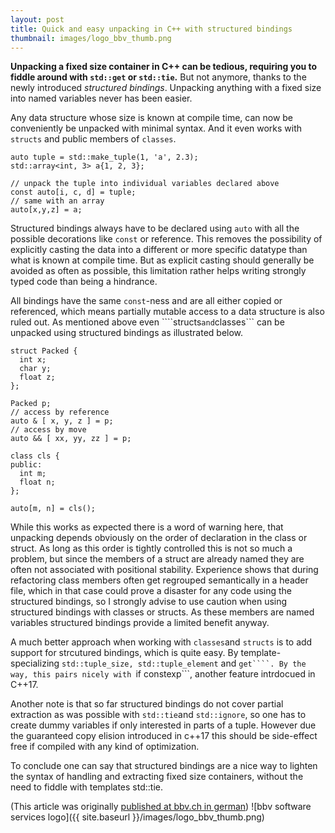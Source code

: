 ```yaml
---
layout: post
title: Quick and easy unpacking in C++ with structured bindings 
thumbnail: images/logo_bbv_thumb.png
---
```


**Unpacking a fixed size container in C++ can be tedious, requiring you to fiddle around with ```std::get``` or ```std::tie```.** But not anymore, thanks to the newly introduced *structured bindings*. Unpacking anything with a fixed size into named variables never has been easier. 

Any data structure whose size is known at compile time, can now be conveniently be unpacked with minimal syntax. And it even works with ```structs``` and public members of ```classes```.

```lang=cpp
auto tuple = std::make_tuple(1, 'a', 2.3);
std::array<int, 3> a{1, 2, 3};

// unpack the tuple into individual variables declared above
const auto[i, c, d] = tuple;
// same with an array
auto[x,y,z] = a; 
```

Structured bindings always have to be declared using ```auto``` with all the possible decorations like ```const``` or reference. This removes the possibility of explicitly casting the data into a different or more specific datatype than what is known at compile time. But as explicit casting should generally be avoided as often as possible, this limitation rather helps writing strongly typed code than being a hindrance. 

All bindings have the same ```const```-ness and are all either copied or referenced, which means partially mutable access to a data structure is also ruled out. As mentioned above even ````structs``` and ```classes``` can be unpacked using structured bindings as illustrated below. 

```lang=cpp
struct Packed {
  int x;
  char y;
  float z;
};

Packed p;
// access by reference
auto & [ x, y, z ] = p;
// access by move
auto && [ xx, yy, zz ] = p;

class cls {
public:
  int m;
  float n;
};

auto[m, n] = cls();
```

While this works as expected there is a word of warning here, that unpacking depends obviously on the order of declaration in the class or struct. As long as this order is tightly controlled this is not so much a problem, but since the members of a struct are already named they are often not associated with positional stability. Experience shows that during refactoring class members often get regrouped semantically in a header file, which in that case could prove a disaster for any code using the structured bindings, so I strongly advise to use caution when using structured bindings with classes or structs. As these members are named variables structured bindings provide a limited benefit anyway.

A much better approach when working with ```classes```and ```structs``` is to add support for strcutured bindings, which is quite easy. By template-specializing ```std::tuple_size, std::tuple_element``` and ```get````. By the way, this pairs nicely with ```if constexp```, another feature intrdocued in C++17. 



Another note is that so far structured bindings do not cover partial extraction as was possible with ```std::tie```and ```std::ignore```, so one has to create dummy variables if only interested in parts of a tuple. However due the guaranteed copy elision introduced in c++17 this should be side-effect free if compiled with any kind of optimization. 

To conclude one can say that structured bindings are a nice way to lighten the syntax of handling and extracting fixed size containers, without the need to fiddle with templates std::tie. 

(This article was originally [published at bbv.ch in german](http://blog.bbv.ch/2017/12/12/cpp17-was-bringt-der-neue-standard/))
![bbv software services logo]({{ site.baseurl }}/images/logo_bbv_thumb.png)
